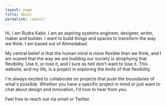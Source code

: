```yaml
---
layout: page
title: About
permalink: /about/
---
```


Hi, I am Rudra Kabir. I am an aspiring systems engineer, designer, writer, maker and builder. I want to build things and spaces to transform the way we think. I am based out of Ahmedabad. 


My central belief is that the human mind is more flexible than we think, and I am scared that the way we are building our society is atrophying that flexibility. Use it, or lose it, and I sure as hell don't want to lose it. This website, and my life, is a project in exploring the limits of that flexibility.


I'm always excited to collaborate on projects that push the boundaries of what's possible. Whether you have a specific project in mind or just want to chat about design and innovation, I'd love to hear from you.

Feel free to reach out via email or Twitter. 


